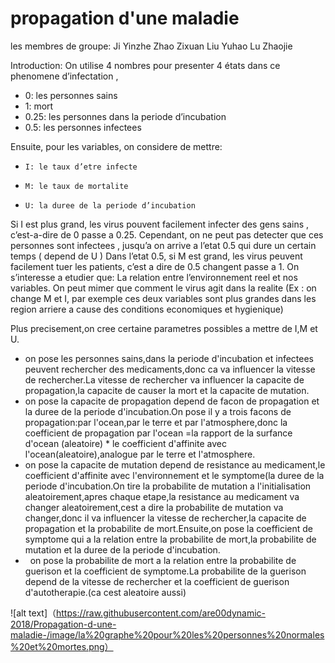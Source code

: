 # propagation d'une maladie
les membres de groupe:
Ji Yinzhe
Zhao Zixuan
Liu Yuhao
Lu Zhaojie

Introduction:
 On utilise 4 nombres pour presenter 4 états dans ce phenomene d’infectation ,
- 0: les personnes sains
- 1: mort
- 0.25: les personnes dans la periode d’incubation
- 0.5: les personnes infectees

Ensuite, pour les variables, on considere de mettre:
-	  I: le taux d’etre infecte
-	  M: le taux de mortalite
-	  U: la duree de la periode d’incubation 

Si I est plus grand, les virus pouvent facilement infecter des gens sains , c’est-a-dire de 0 passe a 0.25.
Cependant, on ne peut pas detecter que ces personnes sont infectees , jusqu’a on arrive a l’etat 0.5 qui dure un certain temps ( depend de U )
Dans l’etat 0.5, si M est grand, les virus peuvent facilement tuer les patients,  c’est a dire de 0.5 changent passe a 1.
On s’interesse a etudier que:
La relation entre l’environnement reel et nos variables.
On peut mimer que comment le virus agit dans la realite (Ex : on change M et I, par exemple ces deux variables sont plus grandes dans les region arriere a cause des conditions economiques et hygienique)

Plus precisement,on cree certaine parametres possibles a mettre de I,M et U.
-    on pose les personnes sains,dans la periode d'incubation et infectees peuvent rechercher des medicaments,donc ca va influencer la vitesse de rechercher.La vitesse de rechercher va influencer la capacite de propagation,la capacite de causer la mort et la capacite de mutation.
-    on pose la capacite de propagation depend de facon de propagation et la duree de la periode d'incubation.On pose il y a trois facons de propagation:par l'ocean,par le terre et par l'atmosphere,donc la coefficient de propagation par l'ocean =la rapport de la surfance d'ocean (aleatoire) * le coefficient d'affinite avec l'ocean(aleatoire),analogue par le terre et l'atmosphere.
-    on pose la capacite de mutation depend de resistance au medicament,le coefficient d'affinite avec l'environnement et le symptome(la duree de la periode d'incubation.On tire la probabilite de mutation a l'initialisation aleatoirement,apres chaque etape,la resistance au medicament va changer aleatoirement,cest a dire la probabilite de mutation va changer,donc il va influencer la vitesse de rechercher,la capacite de propagation et la probabilite de mort.Ensuite,on pose la coefficient de symptome qui a la relation entre la probabilite de mort,la probabilite de mutation et la duree de la periode d'incubation.
-    on pose la probabilite de mort a la relation entre la probabilite de guerison et la coefficient de symptome.La probabilite de la guerison depend de la vitesse de rechercher et la coefficient de guerison d'autotherapie.(ca cest aleatoire aussi)

![alt text]（https://raw.githubusercontent.com/are00dynamic-2018/Propagation-d-une-maladie-/image/la%20graphe%20pour%20les%20personnes%20normales%20et%20mortes.png）
